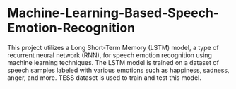 # Machine-Learning-Based-Speech-Emotion-Recognition
This project utilizes a Long Short-Term Memory (LSTM) model, a type of recurrent neural network (RNN), for speech emotion recognition using machine learning techniques. The LSTM model is trained on a dataset of speech samples labeled with various emotions such as happiness, sadness, anger, and more. 
TESS dataset is used to train and test this model.
